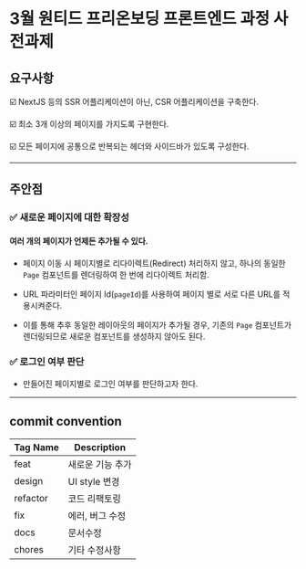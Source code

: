 # 3월 원티드 프리온보딩 프론트엔드 과정 사전과제

## 요구사항

☑️ NextJS 등의 SSR 어플리케이션이 아닌, CSR 어플리케이션을 구축한다.

☑️ 최소 3개 이상의 페이지를 가지도록 구현한다.

☑️ 모든 페이지에 공통으로 반복되는 헤더와 사이드바가 있도록 구성한다.

---

## 주안점

### ✅ 새로운 페이지에 대한 확장성

#### 여러 개의 페이지가 언제든 추가될 수 있다.

- 페이지 이동 시 페이지별로 리다이렉트(Redirect) 처리하지 않고, 하나의 동일한 `Page` 컴포넌트를 렌더링하여 한 번에 리다이렉트 처리함.

- URL 파라미터인 페이지 Id(`pageId`)를 사용하여 페이지 별로 서로 다른 URL를 적용시켜준다.

- 이를 통해 추후 동일한 레이아웃의 페이지가 추가될 경우, 기존의 `Page` 컴포넌트가 렌더링되므로 새로운 컴포넌트를 생성하지 않아도 된다.

### ✅ 로그인 여부 판단

- 만들어진 페이지별로 로그인 여부를 판단하고자 한다.

---

## commit convention

| Tag Name | Description      |
| -------- | ---------------- |
| feat     | 새로운 기능 추가 |
| design   | UI style 변경    |
| refactor | 코드 리팩토링    |
| fix      | 에러, 버그 수정  |
| docs     | 문서수정         |
| chores   | 기타 수정사항    |
